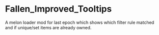 # Fallen_Improved_Tooltips

A melon loader mod for last epoch which shows which filter rule matched and if unique/set items are already owned. 

